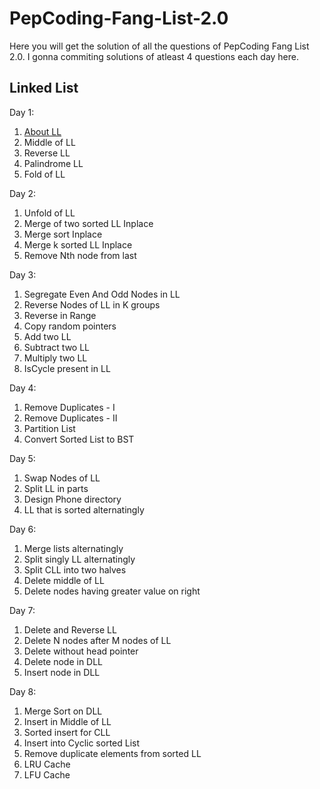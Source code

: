 # PepCoding-Fang-List-2.0

Here you will get the solution of all the questions of PepCoding Fang List 2.0. I gonna commiting solutions of atleast 4 questions each day here. 


## Linked List
Day 1:<br>
   1. [About LL](https://www.pepcoding.com/resources/online-java-foundation/linked-lists/linked_list_introduction%20/topic)
   2. Middle of LL
   3. Reverse LL 
   4. Palindrome LL
   5. Fold of LL

Day 2:<br>
   1. Unfold of LL
   2. Merge of two sorted LL Inplace
   3. Merge sort Inplace
   4. Merge k sorted LL Inplace 
   5. Remove Nth node from last 

Day 3:<br>
   1. Segregate Even And Odd Nodes in LL
   2. Reverse Nodes of LL in K groups
   3. Reverse in Range
   4. Copy random pointers
   5. Add two LL
   6. Subtract two LL
   7. Multiply two LL
   8. IsCycle present in LL

Day 4:<br>
   1. Remove Duplicates - I
   2. Remove Duplicates - II
   3. Partition List
   4. Convert Sorted List to BST

Day 5: <br>
   1. Swap Nodes of LL
   2. Split LL in parts
   3. Design Phone directory
   4. LL that is sorted alternatingly
   
Day 6: <br>
   1. Merge lists alternatingly
   2. Split singly LL alternatingly
   3. Split CLL into two halves
   4. Delete middle of LL
   5. Delete nodes having greater value on right

Day 7: <br>
   1. Delete and Reverse LL
   2. Delete N nodes after M nodes of LL
   3. Delete without head pointer
   4. Delete node in DLL
   5. Insert node in DLL

Day 8: <br>
   1. Merge Sort on DLL
   2. Insert in Middle of LL
   3. Sorted insert for CLL
   4. Insert into Cyclic sorted List
   5. Remove duplicate elements from sorted LL
   6. LRU Cache
   7. LFU Cache 
   

